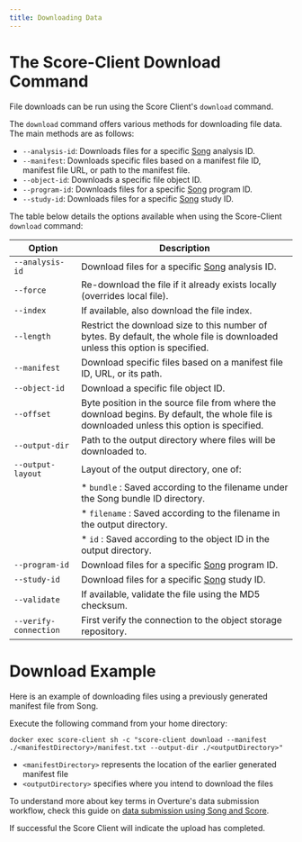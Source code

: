 ```yaml
---
title: Downloading Data
---
```

# The Score-Client Download Command

File downloads can be run using the Score Client's `download` command.

The `download` command offers various methods for downloading file data. The main methods are as follows:

- `--analysis-id`: Downloads files for a specific <a href="/documentation/song" target="_blank" rel="noopener noreferrer">Song</a> analysis ID. 
- `--manifest`: Downloads specific files based on a manifest file ID, manifest file URL, or path to the manifest file.
- `--object-id`: Downloads a specific file object ID.
- `--program-id`: Downloads files for a specific <a href="/documentation/song" target="_blank" rel="noopener noreferrer">Song</a> program ID.
- `--study-id`: Downloads files for a specific <a href="/documentation/song" target="_blank" rel="noopener noreferrer">Song</a> study ID.

The table below details the options available when using the Score-Client `download` command:

| Option | Description |
| -------| ------------|
| `--analysis-id` | Download files for a specific <a href="/documentation/song" target="_blank" rel="noopener noreferrer">Song</a> analysis ID. |
| `--force` | Re-download the file if it already exists locally (overrides local file). |
| `--index` | If available, also download the file index. |
| `--length` | Restrict the download size to this number of bytes. By default, the whole file is downloaded unless this option is specified. |
| `--manifest` | Download specific files based on a manifest file ID, URL, or its path. |
| `--object-id` | Download a specific file object ID. |
| `--offset` | Byte position in the source file from where the download begins. By default, the whole file is downloaded unless this option is specified. |
| `--output-dir` | Path to the output directory where files will be downloaded to. |
| `--output-layout` | Layout of the output directory, one of: |
| | * `bundle` : Saved according to the filename under the Song bundle ID directory. |
| | * `filename` : Saved according to the filename in the output directory. |
| | * `id` : Saved according to the object ID in the output directory. |
| `--program-id` | Download files for a specific <a href="/documentation/song" target="_blank" rel="noopener noreferrer">Song</a> program ID. |
| `--study-id` | Download files for a specific <a href="/documentation/song" target="_blank" rel="noopener noreferrer">Song</a> study ID. |
| `--validate` | If available, validate the file using the MD5 checksum. |
| `--verify-connection` | First verify the connection to the object storage repository. |

# Download Example

Here is an example of downloading files using a previously generated manifest file from Song.

Execute the following command from your home directory:

```shell
docker exec score-client sh -c "score-client download --manifest ./<manifestDirectory>/manifest.txt --output-dir ./<outputDirectory>"
```

-  `<manifestDirectory>` represents the location of the earlier generated manifest file
- `<outputDirectory>` specifies where you intend to download the files

<Note title="What is a Manifest?"> To understand more about key terms in Overture's data submission workflow, check this guide on [data submission using Song and Score](/documentation/song/user/submit/).</Note>

If successful the Score Client will indicate the upload has completed.
